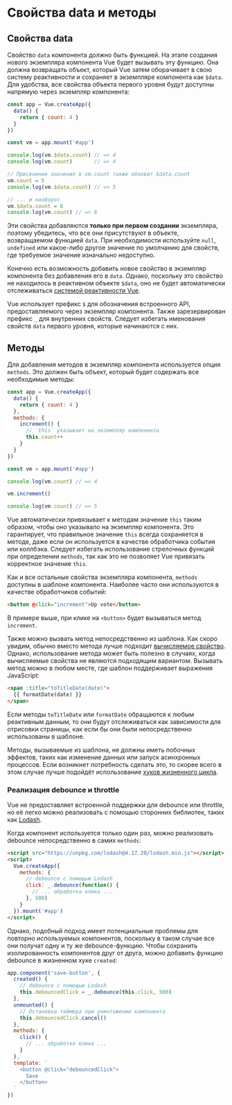 # Свойства data и методы

## Свойства data

Свойство `data` компонента должно быть функцией. На этапе создания нового экземпляра компонента Vue будет вызывать эту функцию. Она должна возвращать объект, который Vue затем оборачивает в свою систему реактивности и сохраняет в экземпляре компонента как `$data`. Для удобства, все свойства объекта первого уровня будут доступны напрямую через экземпляр компонента:

```js
const app = Vue.createApp({
  data() {
    return { count: 4 }
  }
})

const vm = app.mount('#app')

console.log(vm.$data.count) // => 4
console.log(vm.count)       // => 4

// Присвоение значения в vm.count также обновит $data.count
vm.count = 5
console.log(vm.$data.count) // => 5

// ... и наоборот
vm.$data.count = 6
console.log(vm.count) // => 6
```

Эти свойства добавляются **только при первом создании** экземпляра, поэтому убедитесь, что все они присутствуют в объекте, возвращаемом функцией `data`. При необходимости используйте `null`, `undefined` или какое-либо другое значение по умолчанию для свойств, где требуемое значение изначально недоступно.

Конечно есть возможность добавить новое свойство в экземпляр компонента без добавления его в `data`. Однако, поскольку это свойство не находилось в реактивном объекте `$data`, оно не будет автоматически отслеживаться [системой реактивности Vue](reactivity.md).

Vue использует префикс `$` для обозначения встроенного API, предоставляемого через экземпляр компонента. Также зарезервирован префикс `_` для внутренних свойств. Следует избегать именования свойств `data` первого уровня, которые начинаются с них.

## Методы

Для добавления методов в экземпляр компонента используется опция `methods`. Это должен быть объект, который будет содержать все необходимые методы:

```js
const app = Vue.createApp({
  data() {
    return { count: 4 }
  },
  methods: {
    increment() {
      // `this` указывает на экземпляр компонента
      this.count++
    }
  }
})

const vm = app.mount('#app')

console.log(vm.count) // => 4

vm.increment()

console.log(vm.count) // => 5
```

Vue автоматически привязывает к методам значение `this` таким образом, чтобы оно указывало на экземпляр компонента. Это гарантирует, что правильное значение `this` всегда сохраняется в методе, даже если он используется в качестве обработчика события или коллбэка. Следует избегать использование стрелочных функций при определении `methods`, так как это не позволяет Vue привязать корректное значение `this`.

Как и все остальные свойства экземпляра компонента, `methods` доступны в шаблоне компонента. Наиболее часто они используются в качестве обработчиков событий:

```html
<button @click="increment">Up vote</button>
```

В примере выше, при клике на `<button>` будет вызываться метод `increment`.

Также можно вызвать метод непосредственно из шаблона. Как скоро увидим, обычно вместо метода лучше подходит [вычисляемое свойство](computed.md). Однако, использование метода может быть полезно в случаях, когда вычисляемые свойства не являются подходящим вариантом. Вызывать метод можно в любом месте, где шаблон поддерживает выражения JavaScript:

```html
<span :title="toTitleDate(date)">
  {{ formatDate(date) }}
</span>
```

Если методы `toTitleDate` или `formatDate` обращаются к любым реактивным данным, то они будут отслеживаться как зависимости для отрисовки страницы, как если бы они были непосредственно использованы в шаблоне.

Методы, вызываемые из шаблона, не должны иметь побочных эффектов, таких как изменение данных или запуск асинхронных процессов. Если возникнет потребность сделать это, то скорее всего в этом случае лучше подойдёт использование [хуков жизненного цикла](instance.md#lifecycle-hooks).

### Реализация debounce и throttle

Vue не предоставляет встроенной поддержки для debounce или throttle, но её легко можно реализовать с помощью сторонних библиотек, таких как [Lodash](https://lodash.com/).

Когда компонент используется только один раз, можно реализовать debounce непосредственно в самих `methods`:

```html
<script src="https://unpkg.com/lodash@4.17.20/lodash.min.js"></script>
<script>
  Vue.createApp({
    methods: {
      // debounce с помощью Lodash
      click: _.debounce(function() {
        // ... обработка клика ...
      }, 500)
    }
  }).mount('#app')
</script>
```

Однако, подобный подход имеет потенциальные проблемы для повторно используемых компонентов, поскольку в таком случае все они получат одну и ту же debounce-функцию. Чтобы сохранить изолированность компонентов друг от друга, можно добавить функцию debounce в жизненном хуке `created`:

```js
app.component('save-button', {
  created() {
    // debounce с помощью Lodash
    this.debouncedClick = _.debounce(this.click, 500)
  },
  unmounted() {
    // Остановка таймера при уничтожении компонента
    this.debouncedClick.cancel()
  },
  methods: {
    click() {
      // ... обработка клика ...
    }
  },
  template: `
    <button @click="debouncedClick">
      Save
    </button>
  `
})
```
